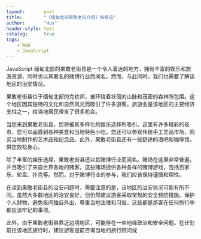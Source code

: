 ```yaml
---
layout:       post
title:        "《缅甸北部果敢老街介绍》推荐语"
author:       "Hux"
header-style: text
catalog:      true
tags:
    - Web
    - JavaScript
---
```

JavaScript 缅甸北部的果敢老街县是一个令人着迷的地方，拥有丰富的娱乐和旅游资源，同时也以其著名的赌博行业而闻名。然而，与此同时，我们也需要了解该地区的治安情况。

果敢老街县位于缅甸北部的克钦邦，被环绕着壮丽的山脉和茂密的森林所包围。这个地区因其独特的文化和自然风光而吸引了许多游客。旅游业是该地区的主要经济支柱之一，给当地居民带来了很多机会。

当您来到果敢老街县，您将被其多样化的娱乐选择所吸引。这里有许多精彩的夜市，您可以品尝到各种美食和当地特色小吃。您还可以参观传统手工艺品市场，购买当地制作的艺术品和纪念品。此外，果敢老街县还有一些舒适的酒吧和咖啡馆，供您放松身心。

除了丰富的娱乐选择，果敢老街县还以其赌博行业而闻名。赌场在这里非常普遍，并且吸引了来自世界各地的赌客。这些赌场提供各种各样的赌博游戏，包括百家乐、轮盘、扑克等。然而，对于赌博行业的参与，我们应该保持谨慎和理性。

在谈到果敢老街县的治安问题时，需要注意的是，该地区的治安状况可能有所不同。虽然大多数地区的治安良好，但仍然建议游客采取常规的安全预防措施。保护个人财物，避免夜间独自外出，尊重当地法律和习俗，这些都是游客在任何旅行中都应该牢记的事项。

此外，由于果敢老街县靠近边境地区，可能存在一些地缘政治和安全问题。在计划前往该地区旅行时，建议游客提前咨询当地的旅行顾问或
